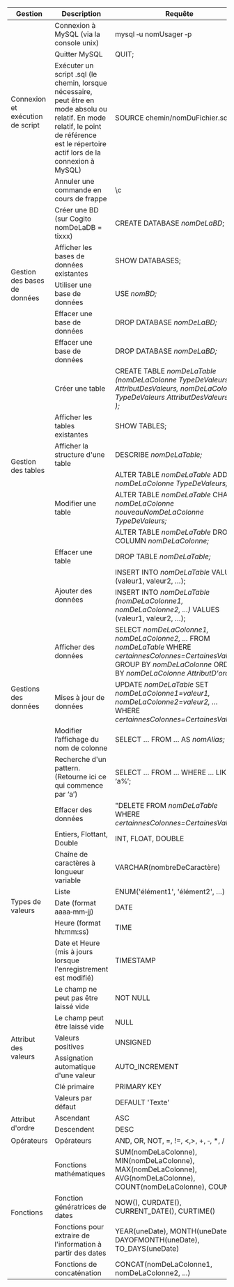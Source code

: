 <table>
    <thead>
        <tr>
            <th>Gestion</th>
            <th>Description</th>
            <th>Requête</th>
        </tr>
    </thead>
    <tbody>
        <tr>
            <td rowspan=5>Connexion et exécution de script</td>
        </tr>
        <tr>
            <td>Connexion à MySQL (via la console unix)</td>
            <td>mysql ‐u nomUsager ‐p</td>
        </tr>
        <tr>
            <td>Quitter MySQL</td>
            <td>QUIT;</td>
        </tr>
        <tr>
            <td>Exécuter un script .sql (le chemin, lorsque nécessaire, peut être
                en mode absolu ou relatif. En mode relatif, le point de référence est le répertoire actif lors de la
                connexion à MySQL)</td>
            <td>SOURCE chemin/nomDuFichier.sql;</td>
        </tr>
        <tr>
            <td>Annuler une commande en cours de frappe</td>
            <td>\c</td>
        </tr>
        <tr>
            <td rowspan=6>Gestion des bases de données</td>
        </tr>
        <tr>
            <td>Créer une BD (sur Cogito nomDeLaDB = tixxx)</td>
            <td>CREATE DATABASE <i>nomDeLaBD</i>;</td>
        </tr>
        <tr>
            <td>Afficher les bases de données existantes</td>
            <td>SHOW DATABASES;</td>
        </tr>
        <tr>
            <td>Utiliser une base de données</td>
            <td>USE <i>nomBD;</i></td>
        </tr>
        <tr>
            <td>Effacer une base de données</td>
            <td>DROP DATABASE <i>nomDeLaBD;</i></td>
        </tr>
        <tr>
            <td>Effacer une base de données</td>
            <td>DROP DATABASE <i>nomDeLaBD;</i></td>
        </tr>
        <tr>
            <td rowspan=9>Gestion des tables</td>
        </tr>
        <tr>
            <td>Créer une table</td>
            <td>CREATE TABLE <i>nomDeLaTable
                    (nomDeLaColonne TypeDeValeurs AttributDesValeurs, nomDeLaColonne TypeDeValeurs AttributDesValeurs, …
                    );</i></td>
        </tr>
        <tr>
            <td>Afficher les tables existantes</td>
            <td>SHOW TABLES;</td>
        </tr>
        <tr>
            <td>Afficher la structure d'une table</td>
            <td>DESCRIBE <i>nomDeLaTable;</i></td>
        </tr>
        <tr>
            <td rowspan=4>Modifier une table</td>
        </tr>
        <tr>
            <td>ALTER TABLE <i>nomDeLaTable</i>
                ADD <i>nomDeLaColonne TypeDeValeurs;</i></td>
        </tr>
        <tr>
            <td>ALTER TABLE <i>nomDeLaTable</i>
                CHANGE <i>nomDeLaColonne nouveauNomDeLaColonne TypeDeValeurs;</i></td>
        </tr>
        <tr>
            <td>ALTER TABLE <i>nomDeLaTable</i>
                DROP COLUMN <i>nomDeLaColonne;</i></td>
        </tr>
        <tr>
            <td>Effacer une table</td>
            <td>DROP TABLE <i>nomDeLaTable;</i></td>
        </tr>
        <tr>
            <td rowspan=9>Gestions des données</td>
        </tr>
        <tr>
            <td rowspan=3>Ajouter des données</td>
        </tr>
        <tr>
            <td>INSERT INTO <i>nomDeLaTable</i>
                VALUES (valeur1, valeur2, …);</td>
        </tr>
        <tr>
            <td>INSERT INTO <i>nomDeLaTable (nomDeLaColonne1, nomDeLaColonne2, ...)</i>
                VALUES (valeur1, valeur2, …);</td>
        </tr>
        <tr>
            <td>Afficher des données</td>
            <td>SELECT <i>nomDeLaColonne1, nomDeLaColonne2, ...</i>
                FROM <i>nomDeLaTable</i>
                WHERE <i>certainnesColonnes=CertainesValeurs</i>
                GROUP BY <i>nomDeLaColonne</i>
                ORDER BY <i>nomDeLaColonne AttributD'ordre;</i>
            </td>
        </tr>
        <tr>
            <td>Mises à jour de données </td>
            <td>UPDATE <i>nomDeLaTable</i>
                SET <i>nomDeLaColonne1=valeur1, nomDeLaColonne2=valeur2, …</i>
                WHERE <i>certainnesColonnes=CertainesValeurs;</i>
            </td>
        </tr>
        <tr>
            <td>Modifier l’affichage du nom de colonne</td>
            <td>SELECT … FROM … AS <i>nomAlias;</i></td>
        </tr>
        <tr>
            <td>Recherche d'un pattern. (Retourne ici ce qui commence par ‘a’) </td>
            <td>SELECT … FROM … WHERE … LIKE ‘a%’;</td>
        </tr>
        <tr>
            <td>Effacer des données </td>
            <td>"DELETE FROM <i>nomDeLaTable</i>
                WHERE <i>certainnesColonnes=CertainesValeurs;</i></td>
        </tr>
        <tr>
            <td rowspan=7>Types de valeurs</td>
        </tr>
        <tr>
            <td>Entiers, Flottant, Double</td>
            <td>INT, FLOAT, DOUBLE</td>
        </tr>
        <tr>
            <td>Chaîne de caractères à longueur variable</td>
            <td>VARCHAR(nombreDeCaractère)</td>
        </tr>
        <tr>
            <td>Liste</td>
            <td>ENUM('élément1', 'élément2', …)</td>
        </tr>
        <tr>
            <td>Date (format aaaa‐mm‐jj)</td>
            <td>DATE</td>
        </tr>
        <tr>
            <td>Heure (format hh:mm:ss)</td>
            <td>TIME</td>
        </tr>
        <tr>
            <td>Date et Heure (mis à jours lorsque l'enregistrement est modifié)</td>
            <td>TIMESTAMP</td>
        </tr>
        <tr>
            <td rowspan=7>Attribut des valeurs</td>
        </tr>
        <tr>
            <td>Le champ ne peut pas être laissé vide</td>
            <td>NOT NULL</td>
        </tr>
        <tr>
            <td>Le champ peut être laissé vide</td>
            <td>NULL</td>
        </tr>
        <tr>
            <td>Valeurs positives</td>
            <td>UNSIGNED</td>
        </tr>
        <tr>
            <td>Assignation automatique d'une valeur</td>
            <td>AUTO_INCREMENT</td>
        </tr>
        <tr>
            <td>Clé primaire</td>
            <td>PRIMARY KEY</td>
        </tr>
        <tr>
            <td>Valeurs par défaut</td>
            <td>DEFAULT 'Texte'</td>
        </tr>
        <tr>
            <td rowspan=3>Attribut d'ordre</td>
        </tr>
        <tr>
            <td>Ascendant</td>
            <td>ASC</td>
        </tr>
        <tr>
            <td>Descendent</td>
            <td>DESC</td>
        </tr>
        <tr>
            <td>Opérateurs</td>
            <td>Opérateurs</td>
            <td>AND, OR, NOT, =, !=, <,>, +, ‐, *, /</td>
        </tr>
        <tr>
            <td rowspan=5>Fonctions</td>
        </tr>
        <tr>
            <td>Fonctions mathématiques</td>
            <td>SUM(nomDeLaColonne), MIN(nomDeLaColonne),
                MAX(nomDeLaColonne), AVG(nomDeLaColonne), COUNT(nomDeLaColonne), COUNT(*)</td>
        </tr>
        <tr>
            <td>Fonction génératrices de dates</td>
            <td>NOW(), CURDATE(), CURRENT_DATE(), CURTIME()</td>
        </tr>
        <tr>
            <td>Fonctions pour extraire de l'information à partir
                des dates</td>
            <td>YEAR(uneDate), MONTH(uneDate),
                DAYOFMONTH(uneDate), TO_DAYS(uneDate)</td>
        </tr>
        <tr>
            <td>Fonctions de concaténation</td>
            <td>CONCAT(nomDeLaColonne1, nomDeLaColonne2, ...)</td>
        </tr>
    </tbody>
</table>
